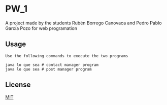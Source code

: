 # PW_1
A project made by the students Rubén Borrego Canovaca and Pedro Pablo García Pozo for web programation


## Usage

```In terminal
Use the following commands to execute the two programs

java lo que sea # contact manager program
java lo que sea # post manager program
```



## License
[MIT](https://choosealicense.com/licenses/mit/)
